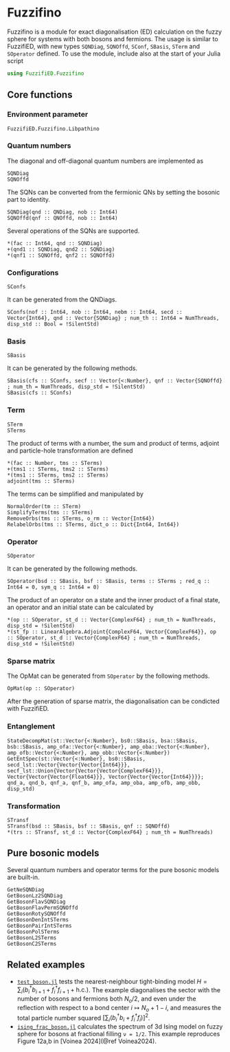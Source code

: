 # Fuzzifino

Fuzzifino is a module for exact diagonalisation (ED) calculation on the fuzzy sphere for systems with both bosons and fermions. The usage is similar to FuzzifiED, with new types `SQNDiag`, `SQNOffd`, `SConf`, `SBasis`, `STerm` and `SOperator` defined. To use the module, include also at the start of your Julia script
```julia
using FuzzifiED.Fuzzifino
```

## Core functions

### Environment parameter

```@docs
FuzzifiED.Fuzzifino.Libpathino
```

### Quantum numbers

The diagonal and off-diagonal quantum numbers are implemented as
```@docs
SQNDiag
SQNOffd
```
The SQNs can be converted from the fermionic QNs by setting the bosonic part to identity. 
```@docs
SQNDiag(qnd :: QNDiag, nob :: Int64)
SQNOffd(qnf :: QNOffd, nob :: Int64)
```
Several operations of the SQNs are supported.
```@docs
*(fac :: Int64, qnd :: SQNDiag)
+(qnd1 :: SQNDiag, qnd2 :: SQNDiag)
*(qnf1 :: SQNOffd, qnf2 :: SQNOffd)
```

### Configurations
```@docs
SConfs
```
It can be generated from the QNDiags.
```@docs
SConfs(nof :: Int64, nob :: Int64, nebm :: Int64, secd :: Vector{Int64}, qnd :: Vector{SQNDiag} ; num_th :: Int64 = NumThreads, disp_std :: Bool = !SilentStd)
```

### Basis
```@docs
SBasis
```
It can be generated by the following methods.
```@docs
SBasis(cfs :: SConfs, secf :: Vector{<:Number}, qnf :: Vector{SQNOffd} ; num_th = NumThreads, disp_std = !SilentStd)
SBasis(cfs :: SConfs)
```

### Term

```@docs
STerm
STerms
```
The product of terms with a number, the sum and product of terms, adjoint and particle-hole transformation are defined
```@docs
*(fac :: Number, tms :: STerms)
+(tms1 :: STerms, tms2 :: STerms)
*(tms1 :: STerms, tms2 :: STerms)
adjoint(tms :: STerms)
```
The terms can be simplified and manipulated by 
```@docs
NormalOrder(tm :: STerm)
SimplifyTerms(tms :: STerms)
RemoveOrbs(tms :: STerms, o_rm :: Vector{Int64})
RelabelOrbs(tms :: STerms, dict_o :: Dict{Int64, Int64})
```

### Operator

```@docs
SOperator
```
It can be generated by the following methods.
```@docs
SOperator(bsd :: SBasis, bsf :: SBasis, terms :: STerms ; red_q :: Int64 = 0, sym_q :: Int64 = 0)
```
The product of an operator on a state and the inner product of a final state, an operator and an initial state can be calculated by
```@docs
*(op :: SOperator, st_d :: Vector{ComplexF64} ; num_th = NumThreads, disp_std = !SilentStd)
*(st_fp :: LinearAlgebra.Adjoint{ComplexF64, Vector{ComplexF64}}, op :: SOperator, st_d :: Vector{ComplexF64} ; num_th = NumThreads, disp_std = !SilentStd)
```

### Sparse matrix

The OpMat can be generated from `SOperator` by the following methods.
```@docs
OpMat(op :: SOperator)
```
After the generation of sparse matrix, the diagonalisation can be condicted with FuzzifiED. 

### Entanglement

```@docs
StateDecompMat(st::Vector{<:Number}, bs0::SBasis, bsa::SBasis, bsb::SBasis, amp_ofa::Vector{<:Number}, amp_oba::Vector{<:Number}, amp_ofb::Vector{<:Number}, amp_obb::Vector{<:Number})
GetEntSpec(st::Vector{<:Number}, bs0::SBasis, secd_lst::Vector{Vector{Vector{Int64}}}, secf_lst::Union{Vector{Vector{Vector{ComplexF64}}}, Vector{Vector{Vector{Float64}}}, Vector{Vector{Vector{Int64}}}}; qnd_a, qnd_b, qnf_a, qnf_b, amp_ofa, amp_oba, amp_ofb, amp_obb, disp_std)
```

### Transformation

```@docs
STransf
STransf(bsd :: SBasis, bsf :: SBasis, qnf :: SQNOffd)
*(trs :: STransf, st_d :: Vector{ComplexF64} ; num_th = NumThreads)
```

## Pure bosonic models

Several quantum numbers and operator terms for the pure bosonic models are built-in.

```@docs
GetNeSQNDiag
GetBosonLz2SQNDiag
GetBosonFlavSQNDiag
GetBosonFlavPermSQNOffd
GetBosonRotySQNOffd
GetBosonDenIntSTerms
GetBosonPairIntSTerms
GetBosonPolSTerms
GetBosonL2STerms
GetBosonC2STerms
```

## Related examples

* [`test_boson.jl`](https://github.com/FuzzifiED/FuzzifiED.jl/blob/main/examples/test_boson.jl) tests the nearest-neighbour tight-binding model $H=\sum_i(b^\dagger_ib_{i+1}+f^\dagger_if_{i+1}+\mathrm{h.c.})$. The example diagonalises the sector with the number of bosons and fermions both $N_o/2$, and even under the reflection with respect to a bond center $i\mapsto N_o+1-i$, and measures the total particle number squared $\left[\sum_i(b_i^\dagger b_i+f^\dagger_if_i)\right]^2$.
* [`ising_frac_boson.jl`](https://github.com/FuzzifiED/FuzzifiED.jl/blob/main/examples/ising_frac_boson.jl) calculates the spectrum of 3d Ising model on fuzzy sphere for bosons at fractional filling ``ν = 1/2``. This example reproduces Figure 12a,b in [Voinea 2024](@ref Voinea2024).